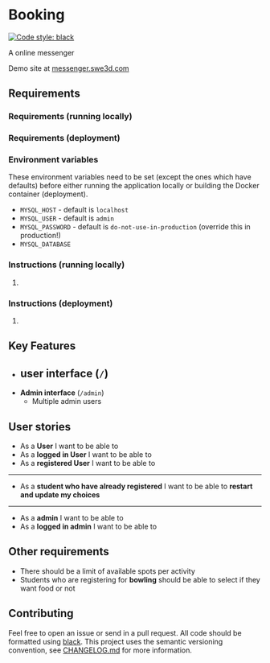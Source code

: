 # Booking

[![Code style: black](https://img.shields.io/badge/code%20style-black-000000.svg)](https://github.com/psf/black)

A online messenger

Demo site at [messenger.swe3d.com](messenger.swe3d.com)

## Requirements

### Requirements (running locally)

### Requirements (deployment)


### Environment variables

These environment variables need to be set (except the ones which have defaults) before either running the application locally or building the Docker container (deployment).

- `MYSQL_HOST` - default is `localhost`
- `MYSQL_USER` - default is `admin`
- `MYSQL_PASSWORD` - default is `do-not-use-in-production` (override this in production!)
- `MYSQL_DATABASE`


### Instructions (running locally)

1. 

### Instructions (deployment)

1. 

## Key Features

- **user interface** (`/`)
  - 
- **Admin interface** (`/admin`)
  - Multiple admin users

## User stories

- As a **User** I want to be able to
- As a **logged in User** I want to be able to
- As a **registered User** I want to be able to

---

- As a **student who have already registered** I want to be able to **restart and update my choices**

---

- As a **admin** I want to be able to 
- As a **logged in admin** I want to be able to 


## Other requirements

- There should be a limit of available spots per activity
- Students who are registering for **bowling** should be able to select if they want food or not

## Contributing

Feel free to open an issue or send in a pull request. All code should be formatted using [black](https://github.com/psf/black). This project uses the semantic versioning convention, see [CHANGELOG.md](CHANGELOG.md) for more information.